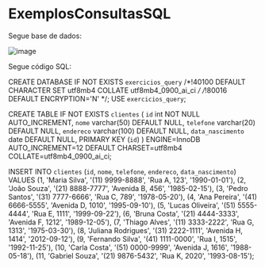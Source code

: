 # ExemplosConsultasSQL

Segue base de dados:

![image](https://github.com/user-attachments/assets/206361c1-9a04-42b4-ba34-819282500343)

Segue código SQL:

CREATE DATABASE IF NOT EXISTS `exercicios_query` /*!40100 DEFAULT CHARACTER SET utf8mb4 COLLATE utf8mb4_0900_ai_ci */ /*!80016 DEFAULT ENCRYPTION='N' */;
USE `exercicios_query`;

CREATE TABLE IF NOT EXISTS `clientes` (
  `id` int NOT NULL AUTO_INCREMENT,
  `nome` varchar(50) DEFAULT NULL,
  `telefone` varchar(20) DEFAULT NULL,
  `endereco` varchar(100) DEFAULT NULL,
  `data_nascimento` date DEFAULT NULL,
  PRIMARY KEY (`id`)
) ENGINE=InnoDB AUTO_INCREMENT=12 DEFAULT CHARSET=utf8mb4 COLLATE=utf8mb4_0900_ai_ci;

INSERT INTO `clientes` (`id`, `nome`, `telefone`, `endereco`, `data_nascimento`) VALUES
	(1, 'Maria Silva', '(11) 9999-8888', 'Rua A, 123', '1990-01-01'),
	(2, 'João Souza', '(21) 8888-7777', 'Avenida B, 456', '1985-02-15'),
	(3, 'Pedro Santos', '(31) 7777-6666', 'Rua C, 789', '1978-05-20'),
	(4, 'Ana Pereira', '(41) 6666-5555', 'Avenida D, 1010', '1995-09-10'),
	(5, 'Lucas Oliveira', '(51) 5555-4444', 'Rua E, 1111', '1999-09-22'),
	(6, 'Bruna Costa', '(21) 4444-3333', 'Avenida F, 1212', '1989-12-05'),
	(7, 'Thiago Alves', '(11) 3333-2222', 'Rua G, 1313', '1975-03-30'),
	(8, 'Juliana Rodrigues', '(31) 2222-1111', 'Avenida H, 1414', '2012-09-12'),
	(9, 'Fernando Silva', '(41) 1111-0000', 'Rua I, 1515', '1992-11-25'),
	(10, 'Carla Costa', '(51) 0000-9999', 'Avenida J, 1616', '1988-05-18'),
	(11, 'Gabriel Souza', '(21) 9876-5432', 'Rua K, 2020', '1993-08-15');
